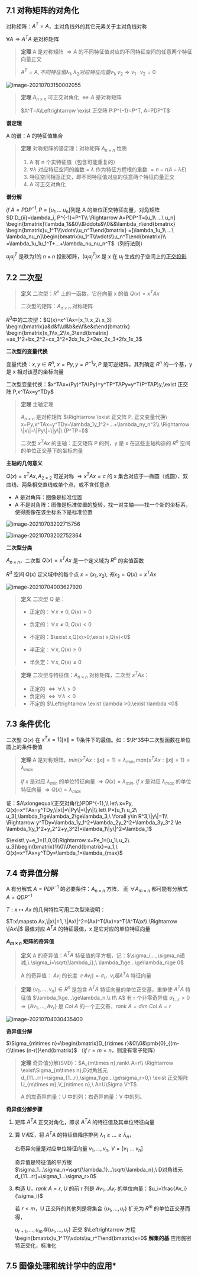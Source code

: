 ## 7.1 对称矩阵的对角化

对称矩阵：$A^T=A$，主对角线外的其它元素关于主对角线对称

$\forall A\Rightarrow A^TA$ 是对称矩阵

> **定理** A 是对称矩阵 $\Rightarrow A$ 的不同特征值对应的不同特征空间的任意两个特征向量正交
>
> $A^T=A,不同特征值\lambda_1,\lambda_2对应特征向量v_1,v_2\Rightarrow v_1·v_2=0$

![image-20210703150002055](../assets/image-20210703150002055.png)

> **定理** $A_{n\times n}$ 可正交对角化 $\Leftrightarrow A$ 是对称矩阵
>
> $A^T=A\Leftrightarrow \exist 正交阵 P:P^{-1}=P^T, A=PDP^T$

**谱定理**

A 的谱：A 的特征值集合

> **定理** 对称矩阵的谱定理：对称矩阵 $A_{n\times n}$ 性质
>
> 1. A 有 n 个实特征值（包含可能重复的）
> 2. $\forall \lambda$ 对应特征空间的维数 = $\lambda$ 作为特征方程根的重数 $=n-r(A-\lambda E)$
> 3. 特征空间相互正交，即不同特征值对应的任意两个特征向量正交
> 4. A 可正交对角化

**谱分解**

$if\ A=PDP^{-1}, P=[u_1\ ...\ u_n]$​ 列是 A 的单位正交特征向量，对角矩阵 $D:D_{ii}=\lambda_i, P^{-1}=P^T\\
\Rightarrow A=PDP^T=[u_1\ ...\ u_n]
\begin{bmatrix}\lambda_1&&0\\&\ddots&\\0&&\lambda_n\end{bmatrix}
\begin{bmatrix}u_1^T\\\vdots\\u_n^T\end{bmatrix}
=[\lambda_1u_1\ ...\ \lambda_nu_n]\begin{bmatrix}u_1^T\\\vdots\\u_n^T\end{bmatrix}\\
=\lambda_1u_1u_1^T+...+\lambda_nu_nu_n^T$（列行法则）​

$u_ju_j^T$ 是秩为1的 $n\times n$ 投影矩阵，$(u_ju_j^T)x$ 是 x 在 $u_j$ 生成的子空间上的[正交投影](linear-algebra/orthogonality-least-squares?id=_63-正交投影)

## 7.2 二次型

> **定义** 二次型：$R^n$ 上的一函数，它在向量 x 的值 $Q(x)=x^TAx$
>
> 二次型的矩阵：$A_{n\times n}$ 对称矩阵

$R^3$​ 中的二次型：$Q(x)=x^TAx=[x_1\ x_2\ x_3]
\begin{bmatrix}a&d&f\\d&b&e\\f&e&c\end{bmatrix}
\begin{bmatrix}x_1\\x_2\\x_3\end{bmatrix}
=ax_1^2+bx_2^2+cx_3^2+2dx_1x_2+2ex_2x_3+2fx_1x_3$​

**二次型的变量代换**

变量代换：$x,y\in R^n,\ x=Py, y=P^{-1}x, P$ 是可逆矩阵，其列确定 $R^n$ 的一个基，y 是 x 相对该基的坐标向量

二次型变量代换：$x^TAx=(Py)^TA(Py)=y^TP^TAPy=y^T(P^TAP)y,\exist 正交阵 P,x^TAx=y^TDy$

> **定理** 主轴定理
>
> $A_{n\times n}$ 是对称矩阵 $\Rightarrow \exist 正交阵 P, 正交变量代换\ x=Py,x^TAx=y^TDy=\lambda_1y_1^2+...+\lambda_ny_n^2\\
> \Rightarrow \|x\|=\|Py\|=\|y\|\ (P^TP=I)$
>
> 二次型 $x^TAx$ 的主轴：正交矩阵 P 的列，y 是 x 在这些主轴构造的 $R^n$ 空间的单位正交基下的坐标向量

**主轴的几何意义**

$Q(x)=x^TAx, A_{2\times 2}$ 可逆对称 $\Rightarrow x^TAx=c$ 的 x 集合对应于一椭圆（或圆）、双曲线、两条相交直线或单个点，或不含任意点
- A 是对角阵：图像是标准位置
- A 不是对角阵：图像是标准位置的旋转，找一对主轴——找一个新的坐标系，使得图像在该坐标系下是标准位置

![image-20210703202715756](../assets/image-20210703202715756.png)

![image-20210703202752364](../assets/image-20210703202752364.png)

**二次型分类**

$A_{n\times n}$，二次型 $Q(x)=x^TAx$ 是一个定义域为 $R^n$ 的实值函数

$R^3$​​ 空间 $Q(x)$ 定义域中的每个点 $x=(x_1,x_2),\ 有x_3=Q(x)=x^TAx$​​

![image-20210704003627920](../assets/image-20210704003627920.png)

> **定义** 二次型 Q 是：
>
> - 正定的：$\forall x\ne 0, Q(x)>0$
>
> - 负定的：$\forall x\ne 0, Q(x)<0$
>
> - 不定的：$\exist x,Q(x)>0;\exist x,Q(x)<0$
> - 半正定：$\forall x, Q(x)\ge0$
> - 半负定：$\forall x, Q(x)\le0$

> **定理** 二次型与特征值：$A_{n\times n}$ 对称矩阵，二次型 $x^TAx$：
>
> - 正定的 $\Leftrightarrow \forall \lambda >0$
> - 负定的 $\Leftrightarrow \forall \lambda <0$
> - 不定的 $\Leftrightarrow \exist \lambda >0,\exist \lambda <0$

## 7.3 条件优化
二次型 $Q(x)$​​ 在 $x^Tx=1(\|x\|=1)$​​ 条件下的最值。如：$\R^3$​中二次型函数在单位圆上的条件极值

> **定理** A 是对称矩阵，$min\{x^TAx:\|x\|=1\}=\lambda_{min},max\{x^TAx:\|x\|=1\}=\lambda_{max}$​​
>
> $if\ x$ 是对应 $\lambda_{min}$ 的单位特征向量 $\Rightarrow Q(x)=\lambda_{min},\ if\ x$ 是对应 $\lambda_{max}$ 的单位特征向量 $\Rightarrow Q(x)=\lambda_{max}$

证：$A\xlongequal{正交对角化}PDP^{-1},\\
let\ x=Py, Q(x)=x^TAx=y^TDy,\|x\|=\|Py\|=\|y\|\\
let\ P=[u_1\ u_2\ u_3],\lambda_1\ge\lambda_2\ge\lambda_3,\ \forall y\in R^3,\|y\|=1\\
\Rightarrow y^TDy=\lambda_1y_1^2+\lambda_2y_2^2+\lambda_3y_3^2
\le \lambda_1(y_1^2+y_2^2+y_3^2)=\lambda_1\|y\|^2=\lambda_1$

$\exist\ y=e_1=(1,0,0)\Rightarrow x=Pe_1=[u_1\ u_2\ u_3]\begin{bmatrix}1\\0\\0\end{bmatrix}=u_1,\ Q(x)=x^TAx=y^TDy=\lambda_1=\lambda_{max}$

## 7.4 奇异值分解
A 有分解式 $A=PDP^{-1}$ 的必要条件：$A_{n\times n}$ 方阵，
而 $\forall A_{m\times n}$ 都可能有分解式 $A=QDP^{-1}$

$T:x\mapsto Ax$ 的几何特性可用二次型来说明：

$T:x\mapsto Ax,\|x\|=1, \|Ax\|^2=(Ax)^T(Ax)=x^T(A^TA)x\\
\Rightarrow \|Ax\|$ 最值对应 $A^TA$ 的特征最值，x 是它对应的单位特征向量

**$A_{m\times n}$ 矩阵的奇异值**

> **定义** A 的奇异值：$A^TA$ 特征值的平方根，记：$\sigma_i,...,\sigma_n递减,\ \sigma_i=\sqrt{\lambda_i},\ \lambda_1\ge...\ge\lambda_n\ge 0$
> 
> A 的奇异值： $Av_i$ 的长度 $\|Av_i\|=\sigma_i$，$v_i 是 A^TA$ 特征向量

> **定理** $\{v_1,...,v_n\}\in R^n$ 是包含 $A^TA$ 特征向量的单位正交基，重排使 $A^TA$ 特征值 $\lambda_1\ge...\ge\lambda_n.\\
If\ A$ 有 r 个非零奇异值 $\sigma_{1...r}>0\Rightarrow \{Av_1,...,Av_r\}$ 是 $Col\ A$ 的一个正交基，$rank\ A=dim\ Col\ A=r$

![image-20210704030435400](../assets/image-20210704030435400.png)



**奇异值分解**

$\Sigma_{m\times n}=\begin{bmatrix}D_{r\times r}&0\\0&\pmb{0}_{(m-r)\times (n-r)}\end{bmatrix}$ （$if\ r=m=n$，则没有零子矩阵）

> **定理** 奇异值分解(SVD)：$A_{m\times n},rank\ A=r\\
> \Rightarrow \exist\Sigma_{m\times n},D对角线元d_{11...rr}=\sigma_{1...r},\sigma_1\ge...\ge\sigma_r>0,\ 
> \exist 正交矩阵 U_{m\times m},V_{n\times n},\ A=U\Sigma V^T$
> 
> A 的左奇异向量：U 中的列；右奇异向量：V 中的列。

**奇异值分解步骤**

1. 矩阵 $A^TA$ 正交对角化，即求 $A^TA$ 的特征值及其单位特征向量

2. 算 $V 和 \Sigma$，将 $A^TA$ 的特征值降序排列 $\lambda_1\ge...\ge\lambda_n$，

   右奇异向量是对应单位特征向量 $v_1,...,v_n,\ V=[v_1\ ...\ v_n]$

   奇异值是特征值的平方根 $\sigma_1...\sigma_n=\sqrt{\lambda_1}...\sqrt{\lambda_n},\ D对角线元d_{11...rr}=\sigma_1...\sigma_r>0$

3. 构造 U，$rank\ A=r,\ U$ 的前 r 列是 $Av_1...Av_r$ 的单位向量：$u_i=\frac{Av_i}{\sigma_i}$

   若 $r<m$，U 正交阵的其他列是将集合 $\{u_1,...,u_r\}$ 扩充为 $R^m$ 的单位正交基而得，
   
   $u_{r+1},...,u_m与\{u_1,...,u_r\}$ 正交 $\Leftrightarrow 
   方程 \begin{bmatrix}u_1^T\\\vdots\\u_r^T\end{bmatrix}x=0$ **解集的基** 应用施密特正交化，标准化

## 7.5 图像处理和统计学中的应用*





